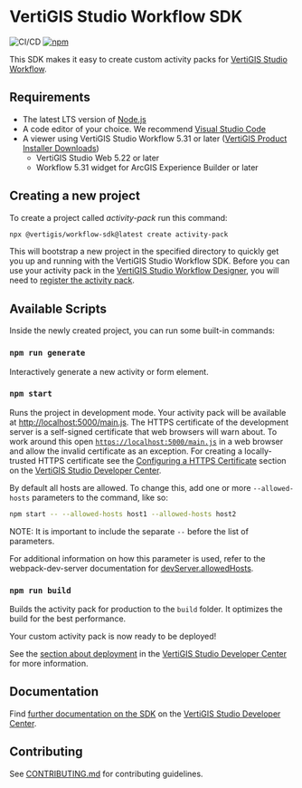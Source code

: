 # VertiGIS Studio Workflow SDK

![CI/CD](https://github.com/vertigis/vertigis-workflow-sdk/workflows/CI/CD/badge.svg)
[![npm](https://img.shields.io/npm/v/@vertigis/workflow-sdk)](https://www.npmjs.com/package/@vertigis/workflow-sdk)

This SDK makes it easy to create custom activity packs for [VertiGIS Studio Workflow](https://www.vertigisstudio.com/products/vertigis-studio-workflow/).

## Requirements

- The latest LTS version of [Node.js](https://nodejs.org/en/download/)
- A code editor of your choice. We recommend [Visual Studio Code](https://code.visualstudio.com/)
- A viewer using VertiGIS Studio Workflow 5.31 or later ([VertiGIS Product Installer Downloads](https://apps.vertigisstudio.com/downloads))
    - VertiGIS Studio Web 5.22 or later
    - Workflow 5.31 widget for ArcGIS Experience Builder or later

## Creating a new project

To create a project called _activity-pack_ run this command:

```sh
npx @vertigis/workflow-sdk@latest create activity-pack
```

This will bootstrap a new project in the specified directory to quickly get you up and running with the VertiGIS Studio Workflow SDK. Before you can use your activity pack in the [VertiGIS Studio Workflow Designer](https://apps.vertigisstudio.com/workflow/designer/), you will need to [register the activity pack](https://developers.vertigisstudio.com/docs/workflow/sdk-web-overview#register-the-activity-pack).

## Available Scripts

Inside the newly created project, you can run some built-in commands:

### `npm run generate`

Interactively generate a new activity or form element.

### `npm start`

Runs the project in development mode. Your activity pack will be available at [http://localhost:5000/main.js](http://localhost:5000/main.js). The HTTPS certificate of the development server is a self-signed certificate that web browsers will warn about. To work around this open [`https://localhost:5000/main.js`](https://localhost:5000/main.js) in a web browser and allow the invalid certificate as an exception. For creating a locally-trusted HTTPS certificate see the [Configuring a HTTPS Certificate](https://developers.vertigisstudio.com/docs/workflow/sdk-web-overview/#configuring-a-https-certificate) section on the [VertiGIS Studio Developer Center](https://developers.vertigisstudio.com/docs/workflow/overview/).

By default all hosts are allowed. To change this, add one or more `--allowed-hosts` parameters to the command, like so:

```sh
npm start -- --allowed-hosts host1 --allowed-hosts host2
```

NOTE: It is important to include the separate `--` before the list of parameters.

For additional information on how this parameter is used, refer to the webpack-dev-server documentation for [devServer.allowedHosts](https://github.com/webpack/webpack-dev-server/blob/master/DOCUMENTATION-v4.md#devserverallowedhosts).

### `npm run build`

Builds the activity pack for production to the `build` folder. It optimizes the build for the best performance.

Your custom activity pack is now ready to be deployed!

See the [section about deployment](https://developers.vertigisstudio.com/docs/workflow/sdk-web-overview/#deployment) in the [VertiGIS Studio Developer Center](https://developers.vertigisstudio.com/docs/workflow/overview/) for more information.

## Documentation

Find [further documentation on the SDK](https://developers.vertigisstudio.com/docs/workflow/sdk-web-overview/) on the [VertiGIS Studio Developer Center](https://developers.vertigisstudio.com/docs/workflow/overview/).

## Contributing

See [CONTRIBUTING.md](CONTRIBUTING.md) for contributing guidelines.

